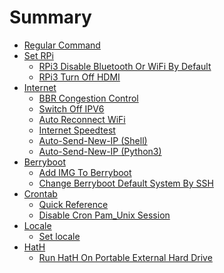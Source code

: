 # Summary

* [Regular Command](01.Regular-Command.md)
* [Set RPi]()
    * [RPi3 Disable Bluetooth Or WiFi By Default](02.RPi3-Disable-Bluetooth-Or-WiFi-By-Default.md)
    * [RPi3 Turn Off HDMI](03.RPi3-Turn-Off-HDMI.md)
* [Internet]()
    * [BBR Congestion Control](04.Set-TCP-BBR.md)
    * [Switch Off IPV6](05.RPi3-Switch-Off-IPV6.md)
    * [Auto Reconnect WiFi](06.RPi3-Auto-Reconnect-WiFi.md)
    * [Internet Speedtest](07.Internet-Speedtest.md)
    * [Auto-Send-New-IP (Shell)](08.RPi3-Auto-Send-New-IP_Shell.md)
    * [Auto-Send-New-IP (Python3)](09.RPi3-Auto-Send-New-IP_Python3.md)
* [Berryboot]()
    * [Add IMG To Berryboot](10.Add-IMG-To-Berryboot.md)
    * [Change Berryboot Default System By SSH](11.RPi3-Change-Berryboot-Default-System-By-SSH.md)
* [Crontab]()
    * [Quick Reference](12.Crontab–Quick-Reference.md)
    * [Disable Cron Pam_Unix Session](13.Disable-Cron-Pam-Unix-Session.md)
* [Locale]()
    * [Set locale](14.Set-LC.md)
* [HatH]()
    * [Run HatH On Portable External Hard Drive](Run-HatH-On-Portable-External-Hard-Drive.md)
